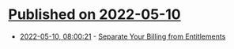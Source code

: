 # [Published on 2022-05-10](index.md)

* [2022-05-10, 08:00:21](https://news.ycombinator.com/item?id=31324641) - [Separate Your Billing from Entitlements](https://arnon.dk/why-you-should-separate-your-billing-from-entitlement/)
